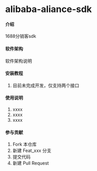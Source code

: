 # alibaba-aliance-sdk

#### 介绍
1688分销客sdk

#### 软件架构
软件架构说明


#### 安装教程

1.  目前未完成开发，仅支持两个接口

#### 使用说明

1.  xxxx
2.  xxxx
3.  xxxx

#### 参与贡献

1.  Fork 本仓库
2.  新建 Feat_xxx 分支
3.  提交代码
4.  新建 Pull Request

